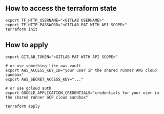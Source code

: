 ## How to access the terraform state

```shell
export TF_HTTP_USERNAME="<GITLAB USERNAME>"
export TF_HTTP_PASSWORD="<GITLAB PAT WITH API SCOPE>"
terraform init
```

## How to apply

```shell
export GITLAB_TOKEN="<GITLAB PAT WITH API SCOPE>"

# or use something like aws-vault
export AWS_ACCESS_KEY_ID="your user in the shared runner AWS cloud sandbox"
export AWS_SECRET_ACCESS_KEY="..."

# or use gcloud auth
export GOOGLE_APPLICATION_CREDENTIALS="credentials for your user in the shared runner GCP cloud sandbox"

terraform apply
```
